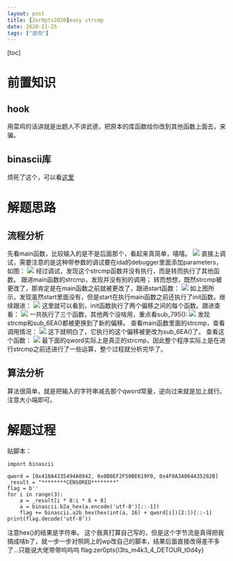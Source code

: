 ```yaml
---
layout: post
title: [Zer0pts2020]easy strcmp
date: 2020-11-25
tags: ["逆向"]
---
```


[toc]

# 前置知识

## hook

用菜鸡的话讲就是出题人不讲武德，把原本的库函数给你改到其他函数上面去，来骗。

## binascii库

烦死了这个，可以看[这里](http://ltfa1l.top/%e5%90%84%e7%a7%8d%e5%ba%93%e7%9a%84%e4%bd%bf%e7%94%a8/)

# 解题思路

## 流程分析

先看main函数，比较输入的是不是后面那个，看起来真简单，嘻嘻。
[![](http://ltfa1l.top/wp-content/uploads/2020/11/wp_editor_md_fdb2586d669e8b61b5e75d77911ccfa3.jpg)](wp_editor_md_fdb2586d669e8b61b5e75d77911ccfa3.jpg)
直接上调试，需要注意的是这种带参数的调试要在ida的debugger里面添加parameters，如图：
[![](http://ltfa1l.top/wp-content/uploads/2020/11/wp_editor_md_8c6a625ee292d667c32c29c71396723d.jpg)](wp_editor_md_8c6a625ee292d667c32c29c71396723d.jpg)
经过调试，发现这个strcmp函数并没有执行，而是转而执行了其他函数。
跟进main函数的strcmp，发现并没有别的调用；
转而想想，既然strcmp被更改了，那肯定是在main函数之前就被更改了，跟进start函数：
[![](http://ltfa1l.top/wp-content/uploads/2020/11/wp_editor_md_84b4e2f027655f57514c1c9b3c842a94.jpg)](wp_editor_md_84b4e2f027655f57514c1c9b3c842a94.jpg)
如上图所示，发现虽然start里面没有，但是start在执行main函数之前还执行了init函数。继续跟进：
[![](http://ltfa1l.top/wp-content/uploads/2020/11/wp_editor_md_8b2699fcfbb9c109ef5ddfb5f998a3ec.jpg)](wp_editor_md_8b2699fcfbb9c109ef5ddfb5f998a3ec.jpg)
这里就可以看到，init函数执行了两个偏移之间的每个函数。跟进查看：
[![](http://ltfa1l.top/wp-content/uploads/2020/11/wp_editor_md_ecf489bc4e6024938001de59d8afacb9.jpg)](wp_editor_md_ecf489bc4e6024938001de59d8afacb9.jpg)
一共执行了三个函数，其他两个没啥用，重点看sub_795():
[![](http://ltfa1l.top/wp-content/uploads/2020/11/wp_editor_md_76b63585c8a37765c00822e862d75764.jpg)](wp_editor_md_76b63585c8a37765c00822e862d75764.jpg)
发现strcmp和sub_6EA()都被更换到了新的偏移。
查看main函数里面的strcmp，查看调用情况：
[![](http://ltfa1l.top/wp-content/uploads/2020/11/wp_editor_md_0e50b6222c3c34c2b57dab5b923c915d.jpg)](wp_editor_md_0e50b6222c3c34c2b57dab5b923c915d.jpg)
这下就明白了，它执行的这个偏移被更改为sub_6EA()了。
查看这个函数：
[![](http://ltfa1l.top/wp-content/uploads/2020/11/wp_editor_md_e577bd1cc915e62de64dc52936f6d7b2.jpg)](wp_editor_md_e577bd1cc915e62de64dc52936f6d7b2.jpg)
最下面的qword实际上是真正的strcmp，因此整个程序实际上是在进行strcmp之前还进行了一些运算，整个过程就分析完毕了。

## 算法分析

算法很简单，就是把输入的字符串减去那个qword常量，逆向过来就是加上就行。
注意大小端即可。

# 解题过程

贴脚本：

    import binascii

    qword = [0x410A4335494A0942, 0x0B0EF2F50BE619F0, 0x4F0A3A064A35282B]
    _result = "********CENSORED********"
    flag = b''
    for i in range(3):
        a = _result[i * 8:i * 8 + 8]
        a = binascii.b2a_hex(a.encode('utf-8')[::-1])
        flag += binascii.a2b_hex(hex(int(a, 16) + qword[i])[2:])[::-1]
    print(flag.decode('utf-8'))

注意hex()的结果是字符串。
这个我真打算自己写的，但是这个字节流是真得把我搞成啥b了，就一步一步对照网上的wp改自己的脚本，结果后面直接改得差不多了...只能说大佬带带呜呜呜
flag:zer0pts{l3ts_m4k3_4_DETOUR_t0d4y}